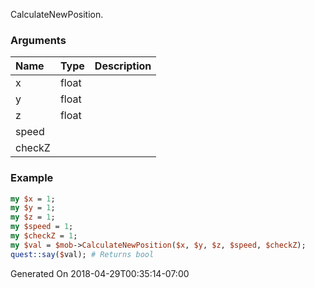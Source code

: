 CalculateNewPosition.
### Arguments
**Name**|**Type**|**Description**
:---|:---|:---
x|float|
y|float|
z|float|
speed||
checkZ||

### Example

```perl
my $x = 1;
my $y = 1;
my $z = 1;
my $speed = 1;
my $checkZ = 1;
my $val = $mob->CalculateNewPosition($x, $y, $z, $speed, $checkZ);
quest::say($val); # Returns bool
```


Generated On 2018-04-29T00:35:14-07:00